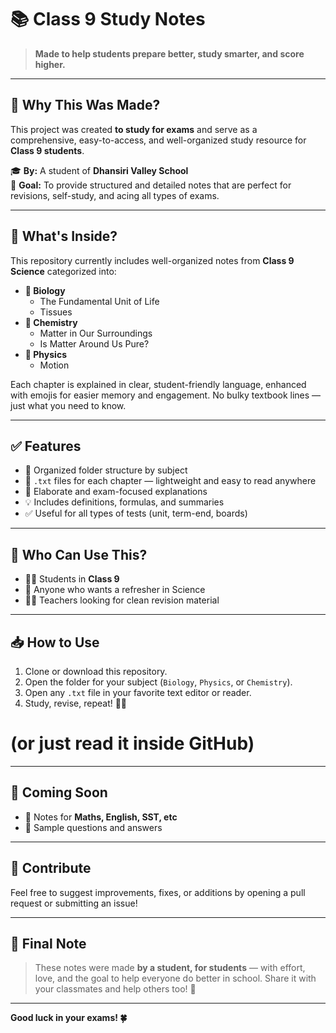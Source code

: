 # 📚 Class 9 Study Notes

> **Made to help students prepare better, study smarter, and score higher.**

---

## 📝 Why This Was Made?

This project was created **to study for exams** and serve as a comprehensive, easy-to-access, and well-organized study resource for **Class 9 students**.

🎓 **By:** A student of **Dhansiri Valley School**  
📘 **Goal:** To provide structured and detailed notes that are perfect for revisions, self-study, and acing all types of exams.

---

## 🌟 What's Inside?

This repository currently includes well-organized notes from **Class 9 Science** categorized into:

- **📗 Biology**
  - The Fundamental Unit of Life
  - Tissues
- **📘 Chemistry**
  - Matter in Our Surroundings
  - Is Matter Around Us Pure?
- **📙 Physics**
  - Motion

Each chapter is explained in clear, student-friendly language, enhanced with emojis for easier memory and engagement. No bulky textbook lines — just what you need to know.

---

## ✅ Features

- 📂 Organized folder structure by subject
- 📄 `.txt` files for each chapter — lightweight and easy to read anywhere
- 🧠 Elaborate and exam-focused explanations
- 💡 Includes definitions, formulas, and summaries
- ✅ Useful for all types of tests (unit, term-end, boards)

---

## 📌 Who Can Use This?

- 👨‍🎓 Students in **Class 9**
- 📖 Anyone who wants a refresher in Science
- 🧑‍🏫 Teachers looking for clean revision material

---

## 📥 How to Use

1. Clone or download this repository.
2. Open the folder for your subject (`Biology`, `Physics`, or `Chemistry`).
3. Open any `.txt` file in your favorite text editor or reader.
4. Study, revise, repeat! 🧠✨
# (or just read it inside GitHub)
---

## 🔮 Coming Soon

- 📘 Notes for **Maths, English, SST, etc**
- 🧪 Sample questions and answers

---

## 🙌 Contribute

Feel free to suggest improvements, fixes, or additions by opening a pull request or submitting an issue!

---

## 📣 Final Note

> These notes were made **by a student, for students** — with effort, love, and the goal to help everyone do better in school. Share it with your classmates and help others too! 💖

---

**Good luck in your exams! 🍀**
